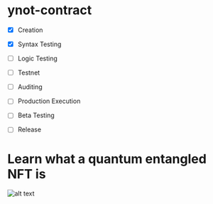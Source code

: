 # ynot-contract

- [x] Creation
- [x] Syntax Testing
- [ ] Logic Testing
- [ ] Testnet
- [ ] Auditing
- [ ] Production Execution
- [ ] Beta Testing
- [ ] Release


# Learn what a quantum entangled NFT is

![alt text](https://i.imgur.com/paDYGqZ.png)
